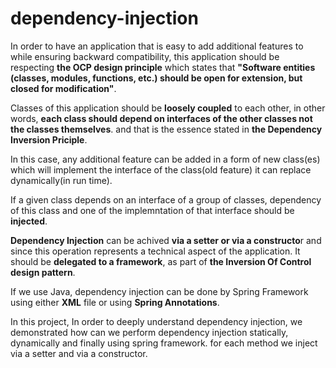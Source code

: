 # dependency-injection

In order to have an application that is easy to add additional features to while ensuring backward compatibility, this application should 
be respecting **the OCP design principle** which states that **"Software entities (classes, modules, functions, etc.)  should be open for extension,
but closed for modification"**.

Classes of this application should be **loosely coupled** to each other, in other words, **each class should depend on 
interfaces of the other classes not the classes themselves**. and that is the essence stated in **the Dependency Inversion Priciple**.

In this case, any additional feature can be added in a form of new class(es) which will implement the interface of the class(old feature) 
it can replace dynamically(in run time).

If a given class depends on an interface of a group of classes, dependency of this class and one of the implemntation of that interface should be **injected**. 


**Dependency Injection** can be achived **via a setter or via a constructo**r and since this operation represents a technical aspect of the application. It should
be **delegated to a framework**, as part of **the Inversion Of Control design pattern**.

If we use Java, dependency injection can be done by Spring Framework using either **XML** file or using **Spring Annotations**.

In this project, In order to deeply understand dependency injection, we demonstrated how can we perform dependency injection statically, dynamically and finally
using spring framework. for each method we inject via a setter and via a constructor.

